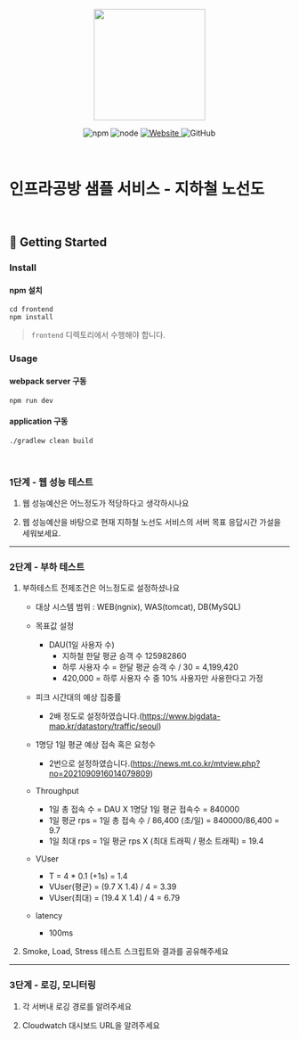 <p align="center">
    <img width="200px;" src="https://raw.githubusercontent.com/woowacourse/atdd-subway-admin-frontend/master/images/main_logo.png"/>
</p>
<p align="center">
  <img alt="npm" src="https://img.shields.io/badge/npm-%3E%3D%205.5.0-blue">
  <img alt="node" src="https://img.shields.io/badge/node-%3E%3D%209.3.0-blue">
  <a href="https://edu.nextstep.camp/c/R89PYi5H" alt="nextstep atdd">
    <img alt="Website" src="https://img.shields.io/website?url=https%3A%2F%2Fedu.nextstep.camp%2Fc%2FR89PYi5H">
  </a>
  <img alt="GitHub" src="https://img.shields.io/github/license/next-step/atdd-subway-service">
</p>

<br>

# 인프라공방 샘플 서비스 - 지하철 노선도

<br>

## 🚀 Getting Started

### Install
#### npm 설치
```
cd frontend
npm install
```
> `frontend` 디렉토리에서 수행해야 합니다.

### Usage
#### webpack server 구동
```
npm run dev
```
#### application 구동
```
./gradlew clean build
```
<br>


### 1단계 - 웹 성능 테스트
1. 웹 성능예산은 어느정도가 적당하다고 생각하시나요

2. 웹 성능예산을 바탕으로 현재 지하철 노선도 서비스의 서버 목표 응답시간 가설을 세워보세요.


---

### 2단계 - 부하 테스트 
1. 부하테스트 전제조건은 어느정도로 설정하셨나요
   - 대상 시스템 범위 : WEB(ngnix), WAS(tomcat), DB(MySQL)

   - 목표값 설정
     - DAU(1일 사용자 수)
       - 지하철 한달 평균 승객 수 125982860
       - 하루 사용자 수 = 한달 평균 승객 수 / 30 = 4,199,420
       - 420,000 = 하루 사용자 수 중 10% 사용자만 사용한다고 가정

   - 피크 시간대의 예상 집중률
     - 2배 정도로 설정하였습니다.(https://www.bigdata-map.kr/datastory/traffic/seoul)

   - 1명당 1일 평균 예상 접속 혹은 요청수
     - 2번으로 설정하였습니다.(https://news.mt.co.kr/mtview.php?no=2021090916014079809)

   - Throughput
     - 1일 총 접속 수 = DAU X 1명당 1일 평균 접속수 = 840000
     - 1일 평균 rps = 1일 총 접속 수 / 86,400 (초/일) = 840000/86,400 = 9.7
     - 1일 최대 rps = 1일 평균 rps X (최대 트래픽 / 평소 트래픽) = 19.4

   - VUser
     - T = 4 * 0.1 (+1s) = 1.4
     - VUser(평균) = (9.7 X 1.4) / 4 = 3.39
     - VUser(최대) = (19.4 X 1.4) / 4 = 6.79

   - latency
     - 100ms

2. Smoke, Load, Stress 테스트 스크립트와 결과를 공유해주세요

---

### 3단계 - 로깅, 모니터링
1. 각 서버내 로깅 경로를 알려주세요

2. Cloudwatch 대시보드 URL을 알려주세요
